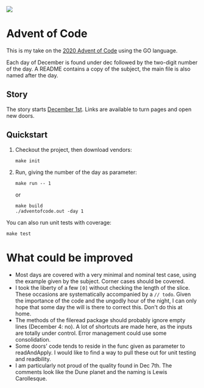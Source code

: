 ![](https://github.com/ablqk/adventofcode/workflows/validation/badge.svg)

# Advent of Code

This is my take on the [2020 Advent of Code](https://adventofcode.com/2020) using the GO language.

Each day of December is found under dec followed by the two-digit number of the day. A README contains a copy of the subject, the main file is also named after the day.

## Story

The story starts [December 1st](./2020/dec01/STORY.md). Links are available to turn pages and open new doors.

## Quickstart

1. Checkout the project, then download vendors:
    ```
    make init
    ```
1. Run, giving the number of the day as parameter:
    ```
    make run -- 1
    ```
    or
    ```
    make build
    ./adventofcode.out -day 1
    ```

You can also run unit tests with coverage:
```
make test
```

# What could be improved

- Most days are covered with a very minimal and nominal test case, using the example given by the subject. Corner cases should be covered.
- I took the liberty of a few `[0]` without checking the length of the slice. These occasions are systematically accompanied by a `// todo`. Given the importance of the code and the ungodly hour of the night, I can only hope that some day the will is there to correct this. Don't do this at home.
- The methods of the fileread package should probably ignore empty lines (December 4: no). A lot of shortcuts are made here, as the inputs are totally under control. Error management could use some consolidation.
- Some doors' code tends to reside in the func given as parameter to readAndApply. I would like to find a way to pull these out for unit testing and readbility.
- I am particularly not proud of the quality found in Dec 7th. The comments look like the Dune planet and the naming is Lewis Carollesque.

